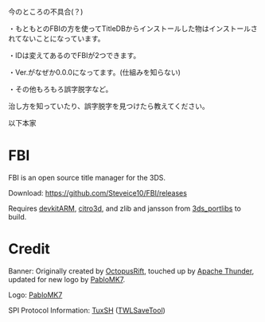 ﻿今のところの不具合(？)

・もともとのFBIの方を使ってTitleDBからインストールした物はインストールされてないことになっています。

・IDは変えてあるのでFBIが2つできます。

・Ver.がなぜか0.0.0になってます。(仕組みを知らない)

・その他もろもろ誤字脱字など。



治し方を知っていたり、誤字脱字を見つけたら教えてください。









以下本家



# FBI



FBI is an open source title manager for the 3DS.



Download: https://github.com/Steveice10/FBI/releases



Requires [devkitARM](http://sourceforge.net/projects/devkitpro/files/devkitARM/), [citro3d](https://github.com/fincs/citro3d), and zlib and jansson from [3ds_portlibs](https://github.com/devkitPro/3ds_portlibs) to build.



# Credit



Banner: Originally created by [OctopusRift](http://gbatemp.net/members/octopusrift.356526/), touched up by [Apache Thunder](https://gbatemp.net/members/apache-thunder.105648/), updated for new logo by [PabloMK7](http://gbatemp.net/members/pablomk7.345712/).



Logo: [PabloMK7](http://gbatemp.net/members/pablomk7.345712/)

SPI Protocol Information: [TuxSH](https://github.com/TuxSH/) ([TWLSaveTool](https://github.com/TuxSH/TWLSaveTool))

